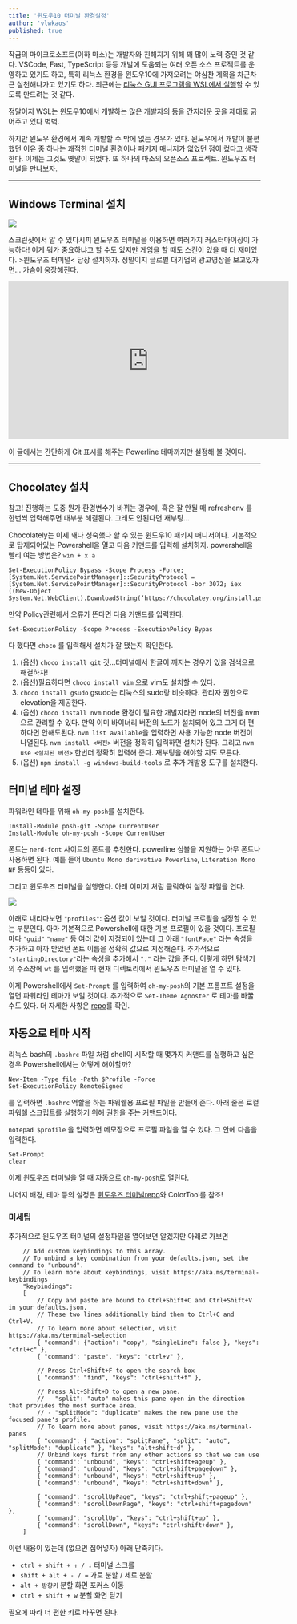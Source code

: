 ```yaml
---
title: '윈도우10 터미널 환경설정'
author: 'vlwkaos'
published: true
---
```


작금의 마이크로소프트(이하 마소)는 개발자와 친해지기 위해 꽤 많이 노력 중인 것 같다. VSCode, Fast, TypeScript 등등 개발에 도움되는 여러 오픈 소스 프로젝트를 운영하고 있기도 하고,  특히 리눅스 환경을 윈도우10에 가져오려는 야심찬 계획을 차근차근 실천해나가고 있기도 하다. 최근에는 [리눅스 GUI 프로그램을 WSL에서 실행](https://twitter.com/i/status/1308452901266751488)할 수 있도록 만드려는 것 같다.

정말이지 WSL는 윈도우10에서 개발하는 많은 개발자의 등을 간지러운 곳을 제대로 긁어주고 있다 벅벅. 

하지만 윈도우 환경에서 계속 개발할 수 밖에 없는 경우가 있다. 윈도우에서 개발이 불편했던 이유 중 하나는 쾌적한 터미널 환경이나 패키지 매니저가 없었던 점이 컸다고 생각한다. 이제는 그것도 옛말이 되었다. 또 하나의 마소의 오픈소스 프로젝트. 윈도우즈 터미널을 만나보자.

---

## Windows Terminal 설치

![](/assets/win10_t1.jpg)

스크린샷에서 알 수 있다시피 윈도우즈 터미널을 이용하면 여러가지 커스터마이징이 가능하다! 이게 뭐가 중요하냐고 할 수도 있지만 게임을 할 때도 스킨이 있을 때 더 재미있다. >윈도우즈 터미널< 당장 설치하자. 정말이지 글로벌 대기업의 광고영상을 보고있자면… 가슴이 웅장해진다.

<div class='embed-wrapper'>
<iframe width="560" height="315" src="https://www.youtube.com/embed/8gw0rXPMMPE" frameborder="0" allow="accelerometer; autoplay; clipboard-write; encrypted-media; gyroscope; picture-in-picture" allowfullscreen></iframe>
</div>

이 글에서는 간단하게 Git 표시를 해주는 Powerline 테마까지만 설정해 볼 것이다.

---

## Chocolatey 설치

참고! 진행하는 도중 뭔가 환경변수가 바뀌는 경우에, 혹은 잘 안될 때 refreshenv 를 한번씩 입력해주면 대부분 해결된다. 그래도 안된다면 재부팅...

Chocolately는 이제 꽤나 성숙했다 할 수 있는 윈도우10 패키지 매니저이다. 기본적으로 탑재되어있는 Powershell을 열고 다음 커맨드를 입력해 설치하자. powershell을 빨리 여는 방법은? `win + x a`

```
Set-ExecutionPolicy Bypass -Scope Process -Force; [System.Net.ServicePointManager]::SecurityProtocol = [System.Net.ServicePointManager]::SecurityProtocol -bor 3072; iex ((New-Object System.Net.WebClient).DownloadString(‘https://chocolatey.org/install.ps1'))`
```

만약 Policy관련해서 오류가 뜬다면 다음 커맨드를 입력한다.

```
Set-ExecutionPolicy -Scope Process -ExecutionPolicy Bypas
```

다 했다면 `choco` 를 입력해서 설치가 잘 됐는지 확인한다.

1. (옵션) `choco install git` 깃…터미널에서 한글이 깨지는 경우가 있을 검색으로 해결하자!
1. (옵션)필요하다면 `choco install vim` 으로 vim도 설치할 수 있다.
1. `choco install gsudo` gsudo는 리눅스의 sudo랑 비슷하다. 관리자 권한으로 elevation을 제공한다.
1. (옵션) `choco install nvm` node 환경이 필요한 개발자라면 node의 버전을 nvm으로 관리할 수 있다. 만약 이미 바이너리 버전의 노드가 설치되어 있고 그게 더 편하다면 안해도된다. `nvm list available`을 입력하면 사용 가능한 node 버전이 나열된다. `nvm install <버전>` 버전을 정확히 입력하면 설치가 된다. 그리고 `nvm use <설치된 버전>` 한번더 정확히 입력해 준다. 재부팅을 해야할 지도 모른다.
1. (옵션) `npm install -g windows-build-tools` 로 추가 개발용 도구를 설치한다.

## 터미널 테마 설정

파워라인 테마를 위해 `oh-my-posh`를 설치한다.

```
Install-Module posh-git -Scope CurrentUser
Install-Module oh-my-posh -Scope CurrentUser
```

폰트는 `nerd-font` 사이트의 폰트를 추천한다. powerline 심볼을 지원하는 아무 폰트나 사용하면 된다. 예를 들어 `Ubuntu Mono derivative Powerline`, `Literation Mono NF` 등등이 있다.

그리고 윈도우즈 터미널을 실행한다. 아래 이미지 처럼 클릭하여 설정 파일을 연다.

![](/assets/win10_t2.png)

아래로 내리다보면 `"profiles"`: 옵션 값이 보일 것이다. 터미널 프로필을 설정할 수 있는 부분인다. 아마 기본적으로 Powershell에 대한 기본 프로필이 있을 것이다. 프로필마다 `"guid"` `"name"` 등 여러 값이 지정되어 있는데 그 아래 `"fontFace"` 라는 속성을 추가하고 아까 받았던 폰트 이름을 정확히 값으로 지정해준다. 추가적으로 `"startingDirectory"`라는 속성을 추가해서 `"."` 라는 값을 준다. 이렇게 하면 탐색기의 주소창에 `wt` 를 입력했을 때 현재 디렉토리에서 윈도우즈 터미널을 열 수 있다.

이제 Powershell에서 `Set-Prompt` 를 입력하여 `oh-my-posh`의 기본 프롬프트 설정을 열면 파워라인 테마가 보일 것이다. 추가적으로 `Set-Theme Agnoster` 로 테마를 바꿀 수도 있다. 더 자세한 사항은 [repo](https://github.com/JanDeDobbeleer/oh-my-posh)를 확인.

## 자동으로 테마 시작

리눅스 bash의 `.bashrc` 파일 처럼 shell이 시작할 때 몇가지 커맨드를 실행하고 싶은 경우 Powershell에서는 어떻게 해야할까?

```
New-Item -Type file -Path $Profile -Force
Set-ExecutionPolicy RemoteSigned
```

를 입력하면 `.bashrc` 역할을 하는 파워쉘용 프로필 파일을 만들어 준다.
아래 줄은 로컬 파워쉘 스크립트를 실행하기 위해 권한을 주는 커맨드이다.

`notepad $profile` 을 입력하면 메모장으로 프로필 파일을 열 수 있다. 그 안에 다음을 입력한다.

```
Set-Prompt
clear
```
이제 윈도우즈 터미널을 열 때 자동으로 `oh-my-posh`로 열린다.

나머지 배경, 테마 등의 설정은 [윈도우즈 터미널repo](https://github.com/microsoft/terminal)와 ColorTool를 참조!

### 미세팁

추가적으로 윈도우즈 터미널의 설정파일을 열어보면 알겠지만 아래로 가보면
```
    // Add custom keybindings to this array.
    // To unbind a key combination from your defaults.json, set the command to "unbound".
    // To learn more about keybindings, visit https://aka.ms/terminal-keybindings
    "keybindings":
    [
        // Copy and paste are bound to Ctrl+Shift+C and Ctrl+Shift+V in your defaults.json.
        // These two lines additionally bind them to Ctrl+C and Ctrl+V.
        // To learn more about selection, visit https://aka.ms/terminal-selection
        { "command": {"action": "copy", "singleLine": false }, "keys": "ctrl+c" },
        { "command": "paste", "keys": "ctrl+v" },

        // Press Ctrl+Shift+F to open the search box
        { "command": "find", "keys": "ctrl+shift+f" },

        // Press Alt+Shift+D to open a new pane.
        // - "split": "auto" makes this pane open in the direction that provides the most surface area.
        // - "splitMode": "duplicate" makes the new pane use the focused pane's profile.
        // To learn more about panes, visit https://aka.ms/terminal-panes
        { "command": { "action": "splitPane", "split": "auto", "splitMode": "duplicate" }, "keys": "alt+shift+d" },
		// Unbind keys first from any other actions so that we can use
		{ "command": "unbound", "keys": "ctrl+shift+ageup" },
		{ "command": "unbound", "keys": "ctrl+shift+pagedown" },
		{ "command": "unbound", "keys": "ctrl+shift+up" },
		{ "command": "unbound", "keys": "ctrl+shift+down" },

		{ "command": "scrollUpPage", "keys": "ctrl+shift+pageup" },
		{ "command": "scrollDownPage", "keys": "ctrl+shift+pagedown" },
		{ "command": "scrollUp", "keys": "ctrl+shift+up" },
		{ "command": "scrollDown", "keys": "ctrl+shift+down" },
	]
```

이런 내용이 있는데 (없으면 집어넣자) 아래 단축키다.

- `ctrl + shift + ↑ / ↓` 터미널 스크롤
- `shift + alt + - / =` 가로 분할 / 세로 분할
- `alt + 방향키` 분할 화면 포커스 이동
- `ctrl + shift + w` 분할 화면 닫기

필요에 따라 더 편한 키로 바꾸면 된다.